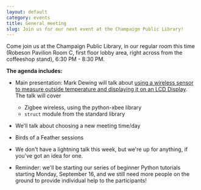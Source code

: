 ```yaml
---
layout: default
category: events
title: General meeting
slug: Join us for our next event at the Champaign Public Library!
---
```


Come join us at the Champaign Public Library, in our regular room this time
(Robeson Pavilion Room C, first floor lobby area, right across from the
coffeeshop stand), 6:30 PM - 8:30 PM.

**The agenda includes:**

* Main presentation: Mark Dewing will talk about <a href='https://github.com/markdewing/temperature-monitor'>using a wireless sensor to
  measure outside temperature and displaying it on an LCD Display</a>. The talk will
  cover
  * Zigbee wireless, using the python-xbee library
  * ```struct``` module from the standard library

* We'll talk about choosing a new meeting time/day

* Birds of a Feather sessions

* We don't have a lightning talk this week, but we're up for anything, if
you've got an idea for one.

* Reminder: we'll be starting our series of beginner Python tutorials starting
Monday, September 16, and we still need more people on the ground to provide
individual help to the participants!
